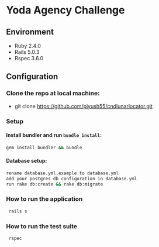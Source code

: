 # Yoda Agency Challenge

## Environment

* Ruby 2.4.0
* Rails 5.0.3
* Rspec 3.6.0

## Configuration

### Clone the repo at local machine:
  * git clone https://github.com/piyush55/cndlunarlocator.git

### Setup

#### Install bundler and run `bundle install`:

```bash
gem install bundler && bundle
```
#### Database setup:

```bash
rename database.yml.example to database.yml
add your postgres db configuration in database.yml 
run rake db:create && rake db:migrate
```

### How to run the application

```bash
 rails s
```
### How to run the test suite

```bash
 rspec
